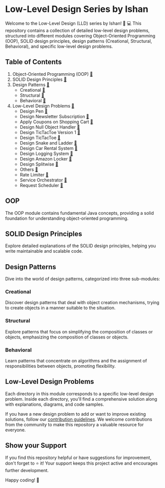 # Low-Level Design Series by Ishan

Welcome to the Low-Level Design (LLD) series by Ishan! 🚀 💻
This repository contains a collection of detailed low-level design problems, structured into different modules covering
Object-Oriented Programming (OOP), SOLID design principles, design patterns (Creational, Structural, Behavioral), and
specific low-level design problems.

## Table of Contents

1. Object-Oriented Programming (OOP) [:link:](/oop/)
2. SOLID Design Principles [:link:](/design_principles/)
3. Design Patterns [🔗](/design_patterns/)
    - Creational [🔗](/design_patterns/creational/)
    - Structural [🔗](/design_patterns/structural/)
    - Behavioral [🔗](/design_patterns/behavioural/)
4. Low-Level Design Problems [:link:](/low_level_design/)
    - Design Pen [:link:](/low_level_design/design-pen/)
    - Design Newsletter Subscription [:link:](/low_level_design/newsletter-subscription/)
    - Apply Coupons on Shopping Cart [:link:](/low_level_design/apply-coupons-on-shopping-cart/)
    - Design Null Object Handler [:link:](/low_level_design/design-nullobject-handler/)
    - Design TicTacToe Version 1 [:link:](/low_level_design/design-tictactoe-v1/)
    - Design TicTacToe [:link:](/low_level_design/design-tictactoe/)
    - Design Snake and Ladder [:link:](/low_level_design/design-snake-and-ladder/)
    - Design Car Rental System [:link:](/low_level_design/design-car-rental-system/)
    - Design Logging System [:link:](/low_level_design/design-logging-system/)
    - Design Amazon Locker [:link:](/low_level_design/design-amazon-locker/)
    - Design Splitwise [:link:](/low_level_design/design-splitwise/)
    - Others [:link:](/low_level_design/Others/)
    - Rate Limiter [:link:](/low_level_design/rate-limiter/)
    - Service Orchestrator [:link:](/low_level_design/service-orchestrator/)
    - Request Scheduler [:link:](/low_level_design/request-scheduler/)

## OOP

The OOP module contains fundamental Java concepts, providing a solid foundation for understanding object-oriented
programming.

## SOLID Design Principles

Explore detailed explanations of the SOLID design principles, helping you write maintainable and scalable code.

## Design Patterns

Dive into the world of design patterns, categorized into three sub-modules:

### Creational

Discover design patterns that deal with object creation mechanisms, trying to create objects in a manner suitable to the
situation.

### Structural

Explore patterns that focus on simplifying the composition of classes or objects, emphasizing the composition of classes
or objects.

### Behavioral

Learn patterns that concentrate on algorithms and the assignment of responsibilities between objects, promoting
flexibility.

## Low-Level Design Problems

Each directory in this module corresponds to a specific low-level design problem. Inside each directory, you'll find a
comprehensive solution along with explanations, diagrams, and code samples.

If you have a new design problem to add or want to improve existing solutions, follow
our [contribution guidelines](CONTRIBUTING.md). We welcome contributions from the community to make this repository a
valuable resource for everyone.

## Show your Support

If you find this repository helpful or have suggestions for improvement, don't forget to ⭐️ it! Your support keeps this
project active and encourages further development.

Happy coding! 🚀
